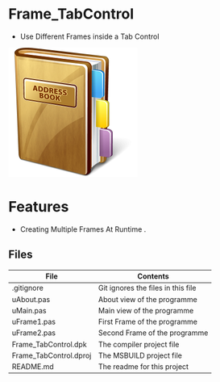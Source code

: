# Frame_TabControl
- Use Different Frames inside a Tab Control
                                                             
![](Frame_TabControl.png) 



# Features  
- Creating Multiple Frames At Runtime . 









## Files

| File | Contents | 
| --- | --- |
| .gitignore | Git ignores the files in this file |
| uAbout.pas | About view of the programme |
| uMain.pas | Main view of the programme |
| uFrame1.pas| First Frame of the programme |
| uFrame2.pas| Second Frame of the programme |
| Frame_TabControl.dpk | The compiler project file |
| Frame_TabControl.dproj | The MSBUILD project file |
| README.md | The readme for this project |
